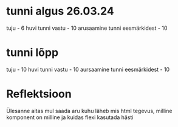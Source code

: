 # tunni algus 26.03.24
tuju - 6
huvi tunni vastu - 10
arusaamine tunni eesmärkidest - 10
 
# tunni lõpp 
tuju - 10
huvi tunni vastu - 10
aursaamine tunni eesmärkidest - 10

# Reflektsioon
Ülesanne aitas mul saada aru kuhu läheb mis html tegevus, milline komponent on milline ja kuidas flexi kasutada hästi